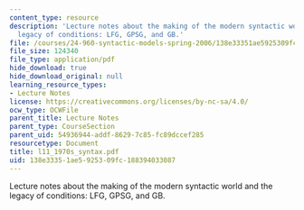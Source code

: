 ```yaml
---
content_type: resource
description: 'Lecture notes about the making of the modern syntactic world and the
  legacy of conditions: LFG, GPSG, and GB.'
file: /courses/24-960-syntactic-models-spring-2006/138e33351ae5925309fc188394033087_l11_1970s_syntax.pdf
file_size: 124340
file_type: application/pdf
hide_download: true
hide_download_original: null
learning_resource_types:
- Lecture Notes
license: https://creativecommons.org/licenses/by-nc-sa/4.0/
ocw_type: OCWFile
parent_title: Lecture Notes
parent_type: CourseSection
parent_uid: 54936944-addf-8629-7c85-fc89dccef285
resourcetype: Document
title: l11_1970s_syntax.pdf
uid: 138e3335-1ae5-9253-09fc-188394033087
---
```

Lecture notes about the making of the modern syntactic world and the legacy of conditions: LFG, GPSG, and GB.